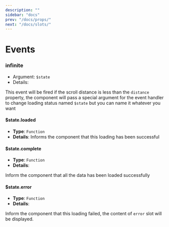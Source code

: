```yaml
---
description: ""
sidebar: "docs"
prev: "/docs/props/"
next: "/docs/slots/"
---
```


# Events

### infinite

- Argument: `$state`
- Details:

This event will be fired if the scroll distance is less than the `distance` property, the component will pass a special argument for the event handler to change loading status named `$state` but you can name it whatever you want

#### $state.loaded

- **Type**: `Function`
- **Details**:
  Informs the component that this loading has been successful

#### $state.complete

- **Type**: `Function`
- **Details**:

Inform the component that all the data has been loaded successfully

#### $state.error

- **Type**: `Function`
- **Details**:

Inform the component that this loading failed, the content of `error` slot will be displayed.
